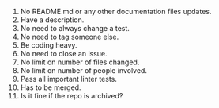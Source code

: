 1. No README.md or any other documentation files updates.
2. Have a description.
3. No need to always change a test.
4. No need to tag someone else.
5. Be coding heavy.
6. No need to close an issue.
7. No limit on number of files changed.
8. No limit on number of people involved.
9. Pass all important linter tests.
10. Has to be merged.
11. Is it fine if the repo is archived?